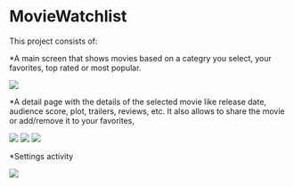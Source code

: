# MovieWatchlist

This project consists of:

*A main screen that shows movies based on a categry you select, your favorites, top rated or most popular.

![](/Screenshot/MainPage.jpg)

*A detail page with the details of the selected movie like release date, audience score, plot, trailers, reviews, etc. It also allows to share the movie or add/remove it to your favorites, 

![](/Screenshot/DetailPoster.jpg)
![](/Screenshot/Detail1.jpg)
![](/Screenshot/Detail2.jpg)


*Settings activity 

![](/Screenshot/Settings.jpg)
